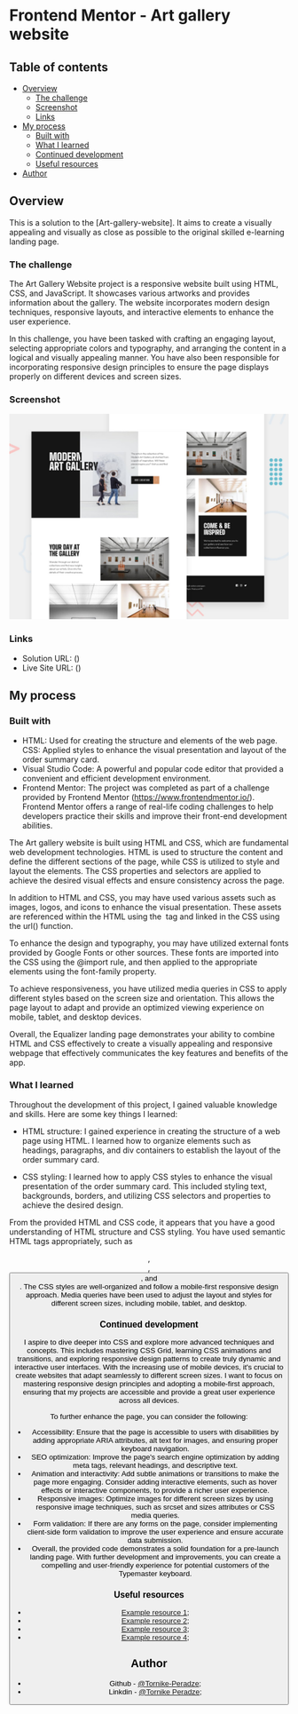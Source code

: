 # Frontend Mentor - Art gallery website

## Table of contents

- [Overview](#overview)
  - [The challenge](#the-challenge)
  - [Screenshot](#screenshot)
  - [Links](#links)
- [My process](#my-process)
  - [Built with](#built-with)
  - [What I learned](#what-i-learned)
  - [Continued development](#continued-development)
  - [Useful resources](#useful-resources)
- [Author](#author)

## Overview

This is a solution to the [Art-gallery-website]. It aims to create a visually appealing and visually as close as possible to the original skilled e-learning landing page.

### The challenge

The Art Gallery Website project is a responsive website built using HTML, CSS, and JavaScript. It showcases various artworks and provides information about the gallery. The website incorporates modern design techniques, responsive layouts, and interactive elements to enhance the user experience.

In this challenge, you have been tasked with crafting an engaging layout, selecting appropriate colors and typography, and arranging the content in a logical and visually appealing manner. You have also been responsible for incorporating responsive design principles to ensure the page displays properly on different devices and screen sizes.

### Screenshot

![Webpage Preview](./assets/preview.jpg)

### Links

- Solution URL: ()
- Live Site URL: ()

## My process

### Built with

- HTML: Used for creating the structure and elements of the web page.
  CSS: Applied styles to enhance the visual presentation and layout of the order summary card.
- Visual Studio Code: A powerful and popular code editor that provided a convenient and efficient development environment.
- Frontend Mentor: The project was completed as part of a challenge provided by Frontend Mentor (https://www.frontendmentor.io/). Frontend Mentor offers a range of real-life coding challenges to help developers practice their skills and improve their front-end development abilities.

The Art gallery website is built using HTML and CSS, which are fundamental web development technologies. HTML is used to structure the content and define the different sections of the page, while CSS is utilized to style and layout the elements. The CSS properties and selectors are applied to achieve the desired visual effects and ensure consistency across the page.

In addition to HTML and CSS, you may have used various assets such as images, logos, and icons to enhance the visual presentation. These assets are referenced within the HTML using the <img> tag and linked in the CSS using the url() function.

To enhance the design and typography, you may have utilized external fonts provided by Google Fonts or other sources. These fonts are imported into the CSS using the @import rule, and then applied to the appropriate elements using the font-family property.

To achieve responsiveness, you have utilized media queries in CSS to apply different styles based on the screen size and orientation. This allows the page layout to adapt and provide an optimized viewing experience on mobile, tablet, and desktop devices.

Overall, the Equalizer landing page demonstrates your ability to combine HTML and CSS effectively to create a visually appealing and responsive webpage that effectively communicates the key features and benefits of the app.

### What I learned

Throughout the development of this project, I gained valuable knowledge and skills. Here are some key things I learned:

- HTML structure: I gained experience in creating the structure of a web page using HTML. I learned how to organize elements such as headings, paragraphs, and div containers to establish the layout of the order summary card.

- CSS styling: I learned how to apply CSS styles to enhance the visual presentation of the order summary card. This included styling text, backgrounds, borders, and utilizing CSS selectors and properties to achieve the desired design.

From the provided HTML and CSS code, it appears that you have a good understanding of HTML structure and CSS styling. You have used semantic HTML tags appropriately, such as <header>, <section>, <button>, and <footer>. The CSS styles are well-organized and follow a mobile-first responsive design approach. Media queries have been used to adjust the layout and styles for different screen sizes, including mobile, tablet, and desktop.

### Continued development

I aspire to dive deeper into CSS and explore more advanced techniques and concepts. This includes mastering CSS Grid, learning CSS animations and transitions, and exploring responsive design patterns to create truly dynamic and interactive user interfaces. With the increasing use of mobile devices, it's crucial to create websites that adapt seamlessly to different screen sizes. I want to focus on mastering responsive design principles and adopting a mobile-first approach, ensuring that my projects are accessible and provide a great user experience across all devices.

To further enhance the page, you can consider the following:

- Accessibility: Ensure that the page is accessible to users with disabilities by adding appropriate ARIA attributes, alt text for images, and ensuring proper keyboard navigation.
- SEO optimization: Improve the page's search engine optimization by adding meta tags, relevant headings, and descriptive text.
- Animation and interactivity: Add subtle animations or transitions to make the page more engaging. Consider adding interactive elements, such as hover effects or interactive components, to provide a richer user experience.
- Responsive images: Optimize images for different screen sizes by using responsive image techniques, such as srcset and sizes attributes or CSS media queries.
- Form validation: If there are any forms on the page, consider implementing client-side form validation to improve the user experience and ensure accurate data submission.
- Overall, the provided code demonstrates a solid foundation for a pre-launch landing page. With further development and improvements, you can create a compelling and user-friendly experience for potential customers of the Typemaster keyboard.

### Useful resources

- [Example resource 1](https://www.w3schools.com/);
- [Example resource 2](https://developer.mozilla.org/en-US/);
- [Example resource 3](https://www.freecodecamp.org/learn/2022/responsive-web-design/);
- [Example resource 4](https://www.youtube.com/@WebDevSimplified);

## Author

- Github - [@Tornike-Peradze](https://github.com/Tornike-Peradze);
- Linkdin - [@Tornike Peradze](https://www.linkedin.com/in/tornike-peradze-ab508a1a4/);
